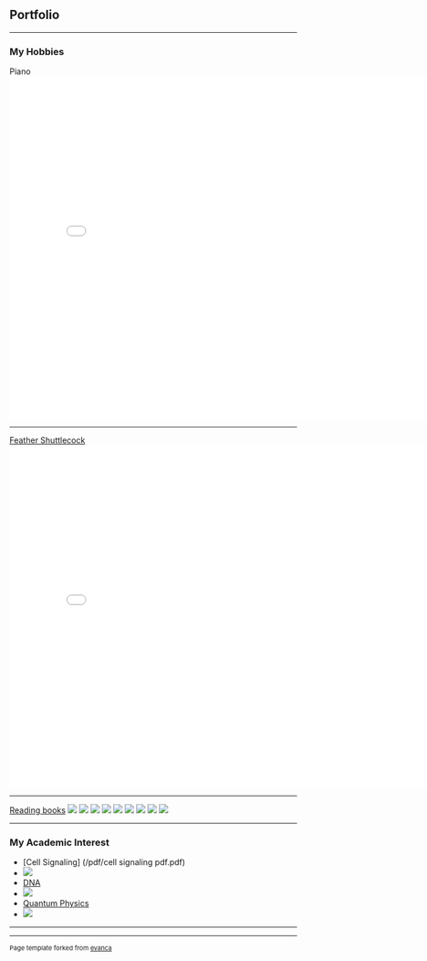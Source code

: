 ## Portfolio

---

### My Hobbies 

Piano
<embed src="videoplayback.mp4?raw=true" autostart="false" height="600" width="800" />


---
[Feather Shuttlecock](/pdf/sample_presentation.pdf)
<embed src="20170725-upower_CJC3yo5K.mp4?raw=true" autostart="false" height="600" width="800" />


---
[Reading books](http://example.com/)
<img src="images/book image.jpg?raw=true"/>
<img src="images/余華 book image.jpg?raw=true"/>
<img src="images/book 人的兒子.jpg?raw=true"/>
<img src="images/豐子愷 book image.jpg?raw=true"/>
<img src="images/周國平 book image.jpg?raw=true"/>
<img src="images/albert camus book pic.jpg?raw=true"/>
<img src="images/book my brilliant friend.jpeg"/>
<img src="images/harry potter book pic.jpg?raw=true"/>
<img src="images/albert sisyphus.jpg?raw=true"/>

---

### My Academic Interest

- [Cell Signaling] (/pdf/cell signaling pdf.pdf) 
- <img src="images/cell signaling image.jpg?raw=true"/>
- [DNA](https://en.wikipedia.org/wiki/DNA)
- <img src="images/DNA image.jpg?raw=true"/>
- [Quantum Physics](/pdf/quantum.pdf)
- <img src="images/quantum physics image.jpg?raw=true"/>


---




---
<p style="font-size:11px">Page template forked from <a href="https://github.com/evanca/quick-portfolio">evanca</a></p>
<!-- Remove above link if you don't want to attibute -->
